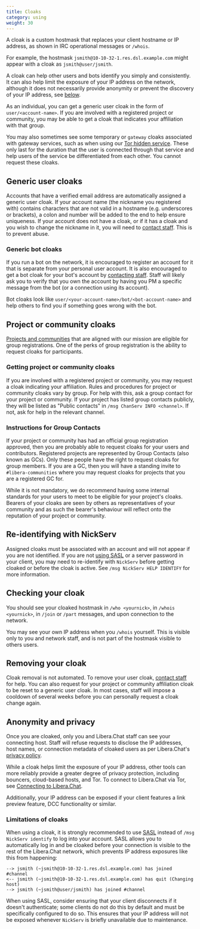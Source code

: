 ```yaml
---
title: Cloaks 
category: using
weight: 30
---
```


A cloak is a custom hostmask that replaces your client hostname or IP address,
as shown in IRC operational messages or `/whois`.

For example, the hostmask `jsmith@10-10-32-1.res.dsl.example.com` might appear
with a cloak as `jsmith@user/jsmith`.

A cloak can help other users and bots identify you simply and consistently. It
can also help limit the exposure of your IP address on the network, although
it does not necessarily provide anonymity or prevent the discovery of your IP
address, see [below](#limitations-of-cloaks).

As an individual, you can get a generic user cloak in the form of
`user/<account-name>`. If you are involved with a registered
project or community, you may be able to get a cloak that indicates your
affiliation with that group.

You may also sometimes see some temporary or `gateway` cloaks associated with
gateway services, such as when using our
[Tor hidden service](/guides/connect#accessing-liberachat-via-tor). These only
last for the duration that the user is connected through that service and help
users of the service be differentiated from each other. You cannot request
these cloaks.

## Generic user cloaks

Accounts that have a verified email address are automatically assigned a
generic user cloak. If your account name (the nickname you registered with)
contains characters that are not valid in a hostname
(e.g. underscores or brackets), a colon and number will be added to the end to
help ensure uniqueness. If your account does not have a cloak, or if it has a
cloak and you wish to change the nickname in it, you will need to
[contact staff][contact]. This is to prevent abuse.

### Generic bot cloaks

If you run a bot on the network, it is encouraged to register an account for
it that is separate from your personal user account. It is also encouraged
to get a bot cloak for your bot's account by [contacting staff][contact].
Staff will likely ask you to verify that you own the account by having you
PM a specific message from the bot (or a connection using its account).

Bot cloaks look like `user/<your-account-name>/bot/<bot-account-name>`
and help others to find you if something goes wrong with the bot.

## Project or community cloaks

[Projects and communities](/chanreg#what-is-on-topic) that are
aligned with our mission are eligible for group registrations. One of the
perks of group registration is the ability to request cloaks for participants.

### Getting project or community cloaks

If you are involved with a registered project or community, you may
request a cloak indicating your affiliation. Rules and procedures for project
or community cloaks vary by group. For help with this, ask a group contact for
your project or community. If your project has listed group contacts publicly,
they will be listed as "Public contacts" in `/msg ChanServ INFO <channel>`.
If not, ask for help in the relevant channel.

### Instructions for Group Contacts

If your project or community has had an official group registration approved,
then you are probably able to request cloaks for your users and contributors.
Registered projects are represented by Group Contacts (also known as GCs).
Only these people have the right to request cloaks for group members.
If you are a GC, then you will have a standing invite to `#libera-communities`
where you may request cloaks for projects that you are a registered GC for.

While it is not mandatory, we do recommend having some internal standards for
your users to meet to be eligible for your project's cloaks. Bearers of your
cloaks are seen by others as representatives of your community and as such
the bearer's behaviour will reflect onto the reputation of
your project or community.

## Re-identifying with NickServ

Assigned cloaks must be associated with an account and will not appear if you
are not identified. If you are not [using SASL](/guides/sasl) or a server
password in your client, you may need to re-identify with `NickServ` before
getting cloaked or before the cloak is active. See
`/msg NickServ HELP IDENTIFY` for more information.

## Checking your cloak

You should see your cloaked hostmask in `/who <yournick>`, in
`/whois <yournick>`, in `/join` or `/part` messages, and upon connection to
the network.

You may see your own IP address when you `/whois` yourself. This is visible
only to you and network staff, and is not part of the hostmask visible to
others users.

## Removing your cloak

Cloak removal is not automated. To remove your user cloak,
[contact staff][contact] for help. You can also request for your
project or community affiliation cloak to be reset to a generic user cloak.
In most cases, staff will impose a cooldown of several weeks before you can
personally request a cloak change again.

## Anonymity and privacy

Once you are cloaked, only you and Libera.Chat staff can see
your connecting host. Staff will refuse requests to disclose the
IP addresses, host names, or connection metadata of cloaked users
as per Libera.Chat's [privacy policy](/privacy).

While a cloak helps limit the exposure of your IP address, other tools can
more reliably provide a greater degree of privacy protection, including
bouncers, cloud-based hosts, and Tor. To connect to Libera.Chat via Tor, see
[Connecting to Libera.Chat](/guides/connect#accessing-liberachat-via-tor).

Additionally, your IP address can be exposed if your client features a
link preview feature, DCC functionality or similar.

### Limitations of cloaks

When using a cloak, it is strongly recommended to use [SASL](/guides/sasl)
instead of `/msg NickServ identify` to log into your account.
SASL allows you to automatically log in and be cloaked before
your connection is visible to the rest of the Libera.Chat network,
which prevents IP address exposures like this from happening:

```irc
--> jsmith (~jsmith@10-10-32-1.res.dsl.example.com) has joined #channel
<-- jsmith (~jsmith@10-10-32-1.res.dsl.example.com) has quit (Changing host)
--> jsmith (~jsmith@user/jsmith) has joined #channel
```

When using SASL, consider ensuring that your client disconnects if
it doesn't authenticate; some clients do not do this by default and
must be specifically configured to do so. This ensures that your
IP address will not be exposed whenever `NickServ` is
briefly unavailable due to maintenance.

[contact]: /guides/faq#how-to-find-libera-chat-staff
